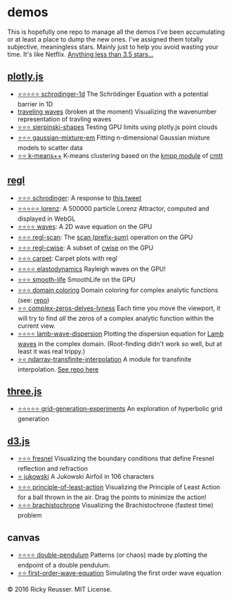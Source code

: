 # demos

This is hopefully one repo to manage all the demos I've been accumulating or at least a place to dump the new ones. I've assigned them totally subjective, meaningless stars. Mainly just to help you avoid wasting your time. It's like Netflix. [Anything less than 3.5 stars...](https://xkcd.com/1098/)

## [plotly.js](https://github.com/plotly/plotly.js)

- [⭐️⭐️⭐️⭐️⭐️ schrodinger-1d](http://rickyreusser.com/demos/schrodinger-1d/) The Schrödinger Equation with a potential barrier in 1D
- [traveling waves](http://rickyreusser.com/demos/traveling-waves/) (broken at the moment) Visualizing the wavenumber representation of travling waves
- [⭐️⭐️⭐️ sierpinski-shapes](http://codepen.io/rsreusser/pen/GjZwYb) Testing GPU limits using plotly.js point clouds
- [⭐️⭐️⭐️ gaussian-mixture-em](http://rickyreusser.com/gaussian-mixture-estimator/) Fitting n-dimensional Gaussian mixture models to scatter data
- [⭐️⭐️ k-means++](http://rickyreusser.com/kmpp/) K-means clustering based on the [kmpp module](https://github.com/cmtt/kmpp) of [cmtt](https://github.com/cmtt)

## [regl](https://github.com/regl-project/regl)

- [⭐️⭐️⭐️ schrodinger](http://rickyreusser.com/demos/schrodinger/): A response to [this tweet](https://mobile.twitter.com/mathteacher1729/status/789489981966409728)
- [⭐️⭐️⭐️⭐️⭐️ lorenz](http://rickyreusser.com/demos/lorenz/): A 500000 particle Lorenz Attractor, computed and displayed in WebGL
- [⭐️⭐️⭐️⭐️ waves](http://rickyreusser.com/demos/waves/): A 2D wave equation on the GPU
- [⭐️⭐️⭐️ regl-scan](http://rickyreusser.com/demos/regl-scan/): The [scan (prefix-sum)](https://en.wikipedia.org/wiki/Prefix_sum) operation on the GPU
- [⭐️⭐️⭐️ regl-cwise](http://rickyreusser.com/demos/regl-cwise/): A subset of [cwise](https://github.com/scijs/cwise) on the GPU
- [⭐️⭐️⭐️ carpet](http://rickyreusser.com/demos/carpet/): Carpet plots with regl
- [⭐️⭐️⭐️⭐️ elastodynamics](http://rickyreusser.com/demos/elastodynamics/) Rayleigh waves on the GPU!
- [⭐️⭐️⭐️ smooth-life](http://rickyreusser.com/demos/smooth-life/) SmoothLife on the GPU 
- [⭐️⭐️⭐️ domain coloring](http://rickyreusser.com/glsl-domain-coloring/eqn.html) Domain coloring for complex analytic functions (see: [repo](https://github.com/rreusser/glsl-domain-coloring))
- [⭐️⭐️ complex-zeros-delves-lyness](http://rickyreusser.com/complex-zeros-delves-lyness/zeros.html) Each time you move the viewport, it will try to find *all* the zeros of a complex analytic function within the current view.
- [⭐️⭐️⭐️⭐️ lamb-wave-dispersion](http://rickyreusser.com/complex-zeros-delves-lyness/lamb.html) Plotting the dispersion equation for [Lamb waves](https://en.wikipedia.org/wiki/Lamb_waves) in the complex domain. (Root-finding didn't work so well, but at least it was real trippy.)
- [⭐️⭐️ ndarray-transfinite-interpolation](http://demos.rickyreusser.com/ndarray-transfinite-interpolation/volume.html) A module for transfinite interpolation. [See repo here](https://github.com/rreusser/ndarray-transfinite-interpolation#ndarray-transfinite-interpolation)

## [three.js](https://threejs.org/)

- [⭐️⭐️⭐️⭐️⭐️ grid-generation-experiments](http://rickyreusser.com/2016/02/07/hyperbolic-grid-generation/) An exploration of hyperbolic grid generation

## [d3.js](https://d3js.org/)

- [⭐️⭐️⭐️ fresnel](http://rickyreusser.com/demos/fresnel) Visualizing the boundary conditions that define Fresnel reflection and refraction
- [⭐️ jukowski](https://t.d3fc.io/status/742340688562552833) A Jukowski Airfoil in 106 characters
- [⭐️⭐️⭐️ principle-of-least-action](http://rickyreusser.com/demos/principle-of-least-action/) Visualizing the Principle of Least Action for a ball thrown in the air. Drag the points to minimize the action!
- [⭐️⭐️⭐️ brachistochrone](http://rickyreusser.com/demos/brachistochrone/) Visualizing the Brachistochrone (fastest time) problem

## canvas

- [⭐️⭐️⭐️⭐️ double-pendulum](http://rickyreusser.com/demos/double-pendulum/) Patterns (or chaos) made by plotting the endpoint of a double pendulum.
- [⭐️⭐️ first-order-wave-equation](https://github.com/rreusser/demos/tree/master/first-order-wave-equation#first-order-wave-equation) Simulating the first order wave equation

&copy; 2016 Ricky Reusser. MIT License.
